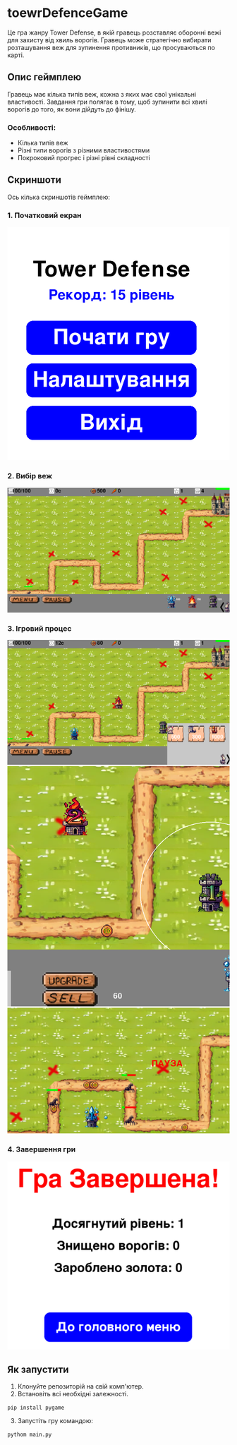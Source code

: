 # toewrDefenceGame
Це гра жанру Tower Defense, в якій гравець розставляє оборонні вежі для захисту від хвиль ворогів. Гравець може стратегічно вибирати розташування веж для зупинення противників, що просуваються по карті.

## Опис геймплею

Гравець має кілька типів веж, кожна з яких має свої унікальні властивості. Завдання гри полягає в тому, щоб зупинити всі хвилі ворогів до того, як вони дійдуть до фінішу.

### Особливості:

- Кілька типів веж
- Різні типи ворогів з різними властивостями
- Покроковий прогрес і різні рівні складності

## Скриншоти

Ось кілька скриншотів геймплею:

### 1. Початковий екран
![Screenshot 5](assets/read_me_images/screenshot_6.png)

### 2. Вибір веж
![Screenshot 3](assets/read_me_images/screenshot_3.png)

### 3. Ігровий процес
![Screenshot 2](assets/read_me_images/Screenshot_2.png)
![Screenshot 4](assets/read_me_images/screenshot_4.png)
![Screenshot 5](assets/read_me_images/screenshot_5.png)

### 4. Завершення гри
![Screenshot 1](assets/read_me_images/Screenshot_1.png)


## Як запустити

1. Клонуйте репозиторій на свій комп'ютер.
2. Встановіть всі необхідні залежності.
```
pip install pygame
```
3. Запустіть гру командою:
```
pythom main.py
```

